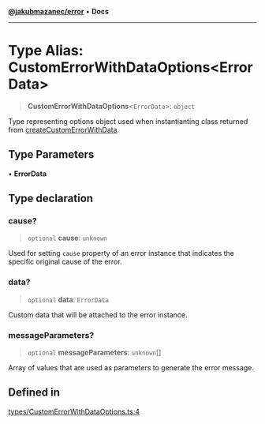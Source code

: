 [**@jakubmazanec/error**](../README.md) • **Docs**

---

# Type Alias: CustomErrorWithDataOptions\<ErrorData\>

> **CustomErrorWithDataOptions**\<`ErrorData`\>: `object`

Type representing options object used when instantianting class returned from
[createCustomErrorWithData](../functions/createCustomErrorWithData.md).

## Type Parameters

• **ErrorData**

## Type declaration

### cause?

> `optional` **cause**: `unknown`

Used for setting `cause` property of an error instance that indicates the specific original cause of
the error.

### data?

> `optional` **data**: `ErrorData`

Custom data that will be attached to the error instance.

### messageParameters?

> `optional` **messageParameters**: `unknown`[]

Array of values that are used as parameters to generate the error message.

## Defined in

[types/CustomErrorWithDataOptions.ts:4](https://github.com/jakubmazanec/tools/blob/1c4f0471e4ca7ee64c14124101a8ac795175e9bf/packages/error/source/types/CustomErrorWithDataOptions.ts#L4)
